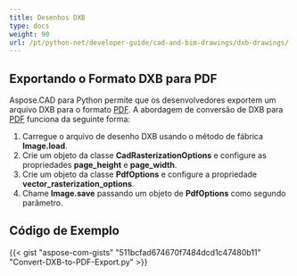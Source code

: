 ```yaml
---
title: Desenhos DXB
type: docs
weight: 90
url: /pt/python-net/developer-guide/cad-and-bim-drawings/dxb-drawings/
---
```


## **Exportando o Formato DXB para PDF**

Aspose.CAD para Python permite que os desenvolvedores exportem um arquivo DXB para o formato [PDF](https://docs.fileformat.com/pdf/). A abordagem de conversão de DXB para [PDF](https://docs.fileformat.com/pdf/) funciona da seguinte forma:

1. Carregue o arquivo de desenho DXB usando o método de fábrica **Image.load**.
1. Crie um objeto da classe **CadRasterizationOptions** e configure as propriedades **page_height** e **page_width**.
1. Crie um objeto da classe **PdfOptions** e configure a propriedade **vector_rasterization_options**.
1. Chame **Image.save** passando um objeto de **PdfOptions** como segundo parâmetro.

## Código de Exemplo

{{< gist "aspose-com-gists" "511bcfad674670f7484dcd1c47480b11" "Convert-DXB-to-PDF-Export.py" >}}
